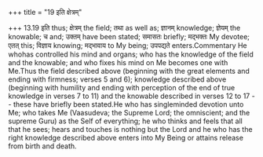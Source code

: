 +++
title = "19 इति क्षेत्रम्"

+++
13.19 इति thus; क्षेत्रम् the field; तथा as well as; ज्ञानम् knowledge;
ज्ञेयम् the knowable; च and; उक्तम् have been stated; समासतः briefly;
मद्भक्तः My devotee; एतत् this; विज्ञाय knowing; मद्भावाय to My being;
उपपद्यते enters.Commentary He whohas controlled his mind and organs; who
has the knowledge of the field and the knowable; and who fixes his mind
on Me becomes one with Me.Thus the field described above (beginning with
the great elements and ending with firmness; verses 5 and 6); knowledge
described above (beginning with humility and ending with perception of
the end of true knowledge in verses 7 to 11) and the knowable described
in verses 12 to 17 -- these have briefly been stated.He who has
singleminded devotion unto Me; who takes Me (Vaasudeva; the Supreme
Lord; the omniscient; and the supreme Guru) as the Self of everything;
he who thinks and feels that all that he sees; hears and touches is
nothing but the Lord and he who has the right knowledge described above
enters into My Being or attains release from birth and death.
